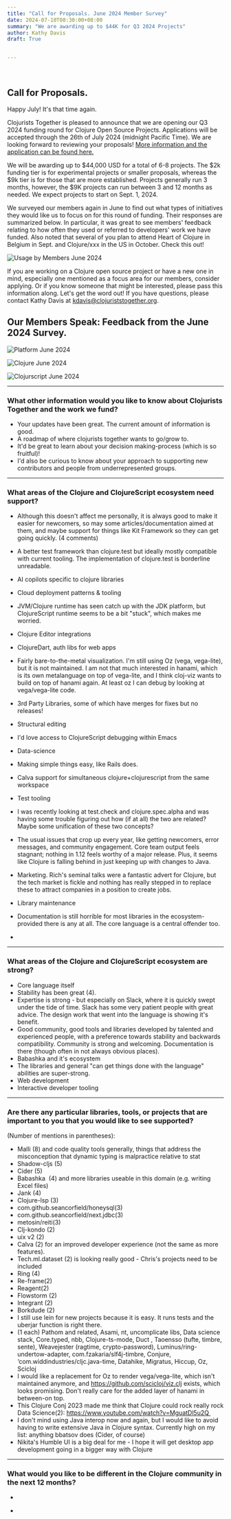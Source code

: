 ```yaml
---
title: "Call for Proposals. June 2024 Member Survey"
date: 2024-07-10T08:30:00+08:00
summary: "We are awarding up to $44K for Q3 2024 Projects"
author: Kathy Davis  
draft: True


---  
```

<br>

## Call for Proposals. 
Happy July! It's that time again. 

Clojurists Together is pleased to announce that we are opening our Q3 2024 funding round for Clojure Open Source Projects.  Applications will be accepted through the 26th of July 2024 (midnight Pacific Time). We are looking forward to reviewing your proposals! [More information and the application can be found here.](https://clojuriststogether.org/open-source/)

We will be awarding up to $44,000 USD for a total of 6-8 projects. The $2k funding tier is for experimental projects or smaller proposals, whereas the $9k tier is for those that are more established. Projects generally run 3 months, however, the $9K projects can run between 3 and 12 months as needed. We expect projects to start on Sept. 1, 2024.

We surveyed our members again in June to find out what types of initiatives they would like us to focus on for this round of funding. Their responses are summarized below. In particular, it was great to see members' feedback relating to how often they used or referred to developers' work we have funded. Also noted that several of you plan to attend Heart of Clojure in Belgium in Sept. and Clojure/xxx in the US in October. Check this out!  

![Usage by Members June 2024](https://github.com/clojurists-together/clojuriststogether.org/assets/14980147/b50b3f96-8457-4b50-9642-c5686b4cb704)


If you are working on a Clojure open source project or have a new one in mind, especially one mentioned as a focus area for our members, consider applying. Or if you know someone that might be interested, please pass this information along. Let's get the word out!  If you have questions, please contact Kathy Davis at kdavis@clojuriststogether.org.

## Our Members Speak: Feedback from the June 2024 Survey.  

![Platform June 2024](https://github.com/clojurists-together/clojuriststogether.org/assets/14980147/aa87c6a7-8fba-4751-b407-ff46e5b16d9a)

![Clojure June 2024](https://github.com/clojurists-together/clojuriststogether.org/assets/14980147/02e23b62-4756-49bb-b522-16c68fb1c98d)

![Clojurscript June 2024](https://github.com/clojurists-together/clojuriststogether.org/assets/14980147/7f066fcf-4b2d-4157-bc0a-88533059089e)



---

### What other information would you like to know about Clojurists Together and the work we fund?  

- Your updates have been great. The current amount of information is good.
- A roadmap of where clojurists together wants to go/grow to.
- It'd be great to learn about your decision making-process (which is so fruitful)!
- I'd also be curious to know about your approach to supporting new contributors and people from underrepresented groups.  <br>

---


### What areas of the Clojure and ClojureScript ecosystem need support?  
- Although this doesn't affect me personally, it is always good to make it easier for newcomers, so may some articles/documentation aimed at them, and maybe support for things like Kit Framework so they can get going quickly. (4 comments)
- A better test framework than clojure.test but ideally mostly compatible with current tooling. The implementation of clojure.test is borderline unreadable.  
- AI copilots specific to clojure libraries  
- Cloud deployment patterns & tooling  
- JVM/Clojure runtime has seen catch up with the JDK platform, but ClojureScript runtime seems to be a bit "stuck", which makes me worried.  
- Clojure Editor integrations  
- ClojureDart, auth libs for web apps
- Fairly bare-to-the-metal visualization. I'm still using Oz (vega, vega-lite), but it is not maintained. I am not that much interested in hanami, which is its own metalanguage on top of vega-lite, and I think cloj-viz wants to build on top of hanami again. At least oz I can debug by looking at vega/vega-lite code.
- 3rd Party Libraries, some of which have merges for fixes but no releases!  
- Structural editing  
- I'd love access to ClojureScript debugging within Emacs   
- Data-science   
- Making simple things easy, like Rails does.
- Calva support for simultaneous clojure+clojurescript from the same workspace
- Test tooling
- I was recently looking at test.check and clojure.spec.alpha and was having some trouble figuring out how (if at all) the two are related? Maybe some unification of these two concepts?
- The usual issues that crop up every year, like getting newcomers, error messages, and community engagement. Core team output feels stagnant; nothing in 1.12 feels worthy of a major release. Plus, it seems like Clojure is falling behind in just keeping up with changes to Java.
- Marketing. Rich's seminal talks were a fantastic advert for Clojure, but the tech market is fickle and nothing has really stepped in to replace these to attract companies in a position to create jobs.
- Library maintenance
- Documentation is still horrible for most libraries in the ecosystem- provided there is any at all. The core language is a central offender too. <br>

- <br>

---

### What areas of the Clojure and ClojureScript ecosystem are strong? 
- Core language itself  
- Stability has been great (4).  
- Expertise is strong - but especially on Slack, where it is quickly swept under the tide of time. Slack has some very patient people with great advice. The design work that went into the language is showing it's benefit. 
- Good community, good tools and libraries developed by talented and experienced people, with a preference towards stability and backwards compatibility. Community is strong and welcoming. Documentation is there (though often in not always obvious places).
- Babashka and it's ecosystem    
- The libraries and general "can get things done with the language" abilities are super-strong.  
- Web development  
- Interactive developer tooling  <br>

---

### Are there any particular libraries, tools, or projects that are important to you that you would like to see supported?  
(Number of mentions in parentheses):
- Malli (8) and code quality tools generally, things that address the misconception that dynamic typing is malpractice relative to stat  
- Shadow-cljs (5) 
- Cider (5)  
- Babashka  (4) and more libraries useable in this domain (e.g. writing Excel files) 
- Jank (4)  
- Clojure-lsp (3)  
- com.github.seancorfield/honeysql(3)  
- com.github.seancorfield/next.jdbc(3)   
- metosin/reiti(3)  
- Clj-kondo (2)  
- uix v2 (2)  
- Calva (2) for an improved developer experience (not the same as more features).   
- Tech.ml.dataset (2) is looking really good - Chris's projects need to be included  
- Ring (4)  
- Re-frame(2)  
- Reagent(2)  
- Flowstorm (2)  
- Integrant (2)  
- Borkdude (2)  
- I still use lein for new projects because it is easy. It runs tests and the uberjar function is right there.  
- (1 each) Pathom and related, Asami, nt, uncomplicate libs, Data science stack, Core.typed, nbb, Clojure-ts-mode, Duct , Taoensso (tufte, timbre, sente), Weavejester (ragtime, crypto-password), Luminus/ring-undertow-adapter, com.fzakaria/slf4j-timbre, Conjure, ‘com.widdindustries/cljc.java-time, Datahike, Migratus, Hiccup, Oz, Scicloj  
- I would like a replacement for Oz to render vega/vega-lite, which isn't maintained anymore, and https://github.com/scicloj/viz.clj exists, which looks promising. Don't really care for the added layer of hanami in between-on top.  
- This Clojure Conj 2023 made me think that Clojure could rock really rock Data Science(2): https://www.youtube.com/watch?v=MguatDl5u2Q   
- I don't mind using Java interop now and again, but I would like to avoid having to write extensive Java in Clojure syntax.
Currently high on my list: anything bbatsov does (Cider, of course)  
- Nikita's Humble UI is a big deal for me - I hope it will get desktop app development going in a bigger way with Clojure  <br>

---

### What would you like to be different in the Clojure community in the next 12 months?  
- 
+



